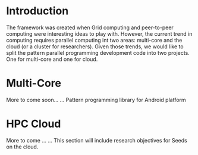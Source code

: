 # Introduction #

The framework was created when Grid computing and peer-to-peer computing were interesting ideas to play with.  However, the current trend in computing requires parallel computing int two areas: multi-core and the cloud (or a cluster for researchers).  Given those trends, we would like to split the pattern parallel programming development code into two projects.  One for multi-core and one for cloud.

# Multi-Core #
More to come soon...
... Pattern programming library for Android platform
# HPC Cloud #
More to come ...
... This section will include research objectives for Seeds on the cloud.